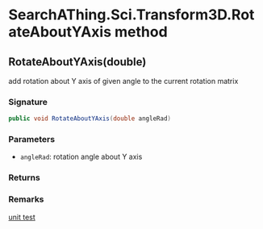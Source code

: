 # SearchAThing.Sci.Transform3D.RotateAboutYAxis method
## RotateAboutYAxis(double)
add rotation about Y axis of given angle to the current rotation matrix

### Signature
```csharp
public void RotateAboutYAxis(double angleRad)
```
### Parameters
- `angleRad`: rotation angle about Y axis

### Returns

### Remarks
[unit test](/test/Transform3D/Transform3DTest_0001.cs)
